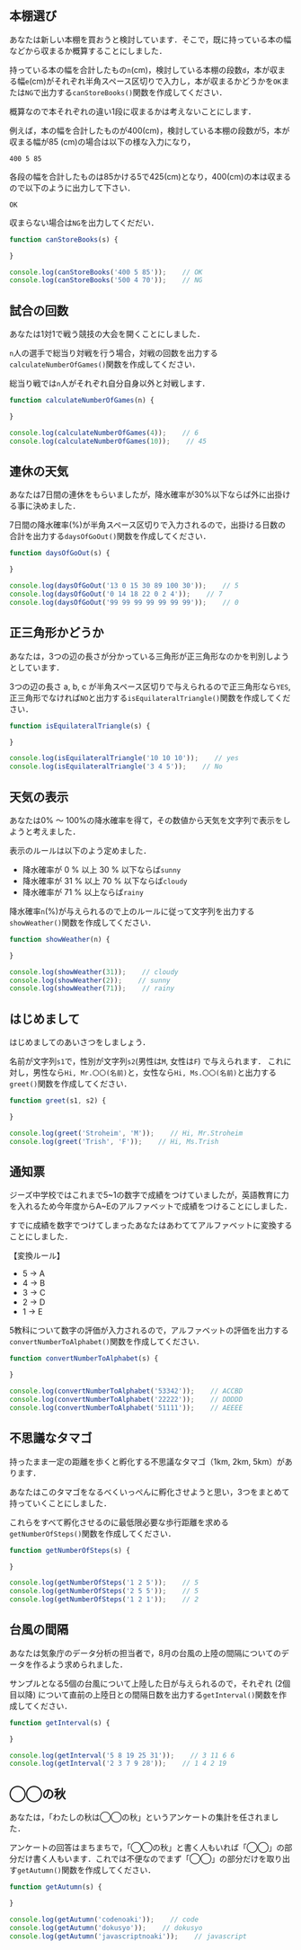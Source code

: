 ## 本棚選び

あなたは新しい本棚を買おうと検討しています．そこで，既に持っている本の幅などから収まるか概算することにしました．

持っている本の幅を合計したもの`n`(cm)，検討している本棚の段数`d`，本が収まる幅`e`(cm)がそれぞれ半角スペース区切りで入力し，本が収まるかどうかを`OK`または`NG`で出力する`canStoreBooks()`関数を作成してください．

概算なので本それぞれの違い1段に収まるかは考えないことにします．

例えば，本の幅を合計したものが400(cm)，検討している本棚の段数が5，本が収まる幅が85 (cm)の場合は以下の様な入力になり，

`400 5 85`

各段の幅を合計したものは85かける5で425(cm)となり，400(cm)の本は収まるので以下のように出力して下さい．

`OK`

収まらない場合は`NG`を出力してくだだい．

```js
function canStoreBooks(s) {

}

console.log(canStoreBooks('400 5 85'));    // OK
console.log(canStoreBooks('500 4 70'));    // NG
```


## 試合の回数

あなたは1対1で戦う競技の大会を開くことにしました．

`n`人の選手で総当り対戦を行う場合，対戦の回数を出力する`calculateNumberOfGames()`関数を作成してください．

総当り戦では`n`人がそれぞれ自分自身以外と対戦します．

```js
function calculateNumberOfGames(n) {

}

console.log(calculateNumberOfGames(4));    // 6
console.log(calculateNumberOfGames(10));    // 45
```


## 連休の天気

あなたは7日間の連休をもらいましたが，降水確率が30%以下ならば外に出掛ける事に決めました．

7日間の降水確率(%)が半角スペース区切りで入力されるので，出掛ける日数の合計を出力する`daysOfGoOut()`関数を作成してください．

```js
function daysOfGoOut(s) {

}

console.log(daysOfGoOut('13 0 15 30 89 100 30'));    // 5
console.log(daysOfGoOut('0 14 18 22 0 2 4'));    // 7
console.log(daysOfGoOut('99 99 99 99 99 99 99'));    // 0
```


## 正三角形かどうか

あなたは，3つの辺の長さが分かっている三角形が正三角形なのかを判別しようとしています．

3つの辺の長さ a, b, c が半角スペース区切りで与えられるので正三角形なら`YES`, 正三角形でなければ`NO`と出力する`isEquilateralTriangle()`関数を作成してください．

```js
function isEquilateralTriangle(s) {

}

console.log(isEquilateralTriangle('10 10 10'));    // yes
console.log(isEquilateralTriangle('3 4 5'));    // No
```


## 天気の表示

あなたは0% 〜 100%の降水確率を得て，その数値から天気を文字列で表示をしようと考えました．

表示のルールは以下のよう定めました．

- 降水確率が 0 % 以上 30 % 以下ならば`sunny`
- 降水確率が 31 % 以上 70 % 以下ならば`cloudy`
- 降水確率が 71 % 以上ならば`rainy`

降水確率`n`(%)が与えられるので上のルールに従って文字列を出力する`showWeather()`関数を作成してください．

```js
function showWeather(n) {

}

console.log(showWeather(31));    // cloudy
console.log(showWeather(2));    // sunny
console.log(showWeather(71));    // rainy
```


## はじめまして

はじめましてのあいさつをしましょう．

名前が文字列`s1`で，性別が文字列`s2`(男性は`M`, 女性は`F`) で与えられます．
これに対し，男性なら`Hi, Mr.〇〇(名前)`と，女性なら`Hi, Ms.〇〇(名前)`と出力する`greet()`関数を作成してください．

```js
function greet(s1, s2) {

}

console.log(greet('Stroheim', 'M'));    // Hi, Mr.Stroheim
console.log(greet('Trish', 'F'));    // Hi, Ms.Trish
```


## 通知票

ジーズ中学校ではこれまで5~1の数字で成績をつけていましたが，英語教育に力を入れるため今年度からA~Eのアルファベットで成績をつけることにしました．

すでに成績を数字でつけてしまったあなたはあわててアルファベットに変換することにしました．

【変換ルール】
- 5 -> A
- 4 -> B
- 3 -> C
- 2 -> D
- 1 -> E

5教科について数字の評価が入力されるので，アルファベットの評価を出力する`convertNumberToAlphabet()`関数を作成してください．

```js
function convertNumberToAlphabet(s) {

}

console.log(convertNumberToAlphabet('53342'));    // ACCBD
console.log(convertNumberToAlphabet('22222'));    // DDDDD
console.log(convertNumberToAlphabet('51111'));    // AEEEE
```


## 不思議なタマゴ

持ったまま一定の距離を歩くと孵化する不思議なタマゴ（1km, 2km, 5km）があります．

あなたはこのタマゴをなるべくいっぺんに孵化させようと思い，3つをまとめて持っていくことにしました．

これらをすべて孵化させるのに最低限必要な歩行距離を求める`getNumberOfSteps()`関数を作成してください．

```js
function getNumberOfSteps(s) {

}

console.log(getNumberOfSteps('1 2 5'));    // 5
console.log(getNumberOfSteps('2 5 5'));    // 5
console.log(getNumberOfSteps('1 2 1'));    // 2
```

## 台風の間隔

あなたは気象庁のデータ分析の担当者で，8月の台風の上陸の間隔についてのデータを作るよう求められました．

サンプルとなる5個の台風について上陸した日が与えられるので，それぞれ (2個目以降) について直前の上陸日との間隔日数を出力する`getInterval()`関数を作成してください．

```js
function getInterval(s) {

}

console.log(getInterval('5 8 19 25 31'));    // 3 11 6 6
console.log(getInterval('2 3 7 9 28'));    // 1 4 2 19
```


## ◯◯の秋

あなたは，「わたしの秋は◯◯の秋」というアンケートの集計を任されました．

アンケートの回答はまちまちで，「◯◯の秋」と書く人もいれば「◯◯」の部分だけ書く人もいます．これでは不便なのでまず「◯◯」の部分だけを取り出す`getAutumn()`関数を作成してください．

```js
function getAutumn(s) {

}

console.log(getAutumn('codenoaki'));    // code
console.log(getAutumn('dokusyo'));    // dokusyo
console.log(getAutumn('javascriptnoaki'));    // javascript
```

